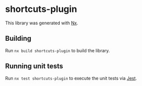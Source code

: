 # shortcuts-plugin

This library was generated with [Nx](https://nx.dev).

## Building

Run `nx build shortcuts-plugin` to build the library.

## Running unit tests

Run `nx test shortcuts-plugin` to execute the unit tests via [Jest](https://jestjs.io).

